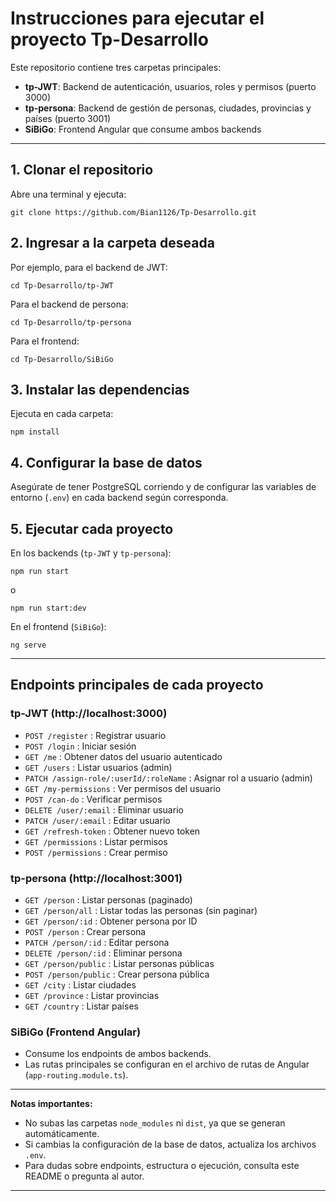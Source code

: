 # Instrucciones para ejecutar el proyecto Tp-Desarrollo

Este repositorio contiene tres carpetas principales:

- **tp-JWT**: Backend de autenticación, usuarios, roles y permisos (puerto 3000)
- **tp-persona**: Backend de gestión de personas, ciudades, provincias y países (puerto 3001)
- **SiBiGo**: Frontend Angular que consume ambos backends

---

## 1. Clonar el repositorio

Abre una terminal y ejecuta:

```
git clone https://github.com/Bian1126/Tp-Desarrollo.git
```

## 2. Ingresar a la carpeta deseada

Por ejemplo, para el backend de JWT:

```
cd Tp-Desarrollo/tp-JWT
```

Para el backend de persona:

```
cd Tp-Desarrollo/tp-persona
```

Para el frontend:

```
cd Tp-Desarrollo/SiBiGo
```

## 3. Instalar las dependencias

Ejecuta en cada carpeta:

```
npm install
```

## 4. Configurar la base de datos

Asegúrate de tener PostgreSQL corriendo y de configurar las variables de entorno (`.env`) en cada backend según corresponda.

## 5. Ejecutar cada proyecto

En los backends (`tp-JWT` y `tp-persona`):

```
npm run start
```
o
```
npm run start:dev
```

En el frontend (`SiBiGo`):

```
ng serve
```

---

## Endpoints principales de cada proyecto

### tp-JWT (http://localhost:3000)
- `POST /register` : Registrar usuario
- `POST /login` : Iniciar sesión
- `GET /me` : Obtener datos del usuario autenticado
- `GET /users` : Listar usuarios (admin)
- `PATCH /assign-role/:userId/:roleName` : Asignar rol a usuario (admin)
- `GET /my-permissions` : Ver permisos del usuario
- `POST /can-do` : Verificar permisos
- `DELETE /user/:email` : Eliminar usuario
- `PATCH /user/:email` : Editar usuario
- `GET /refresh-token` : Obtener nuevo token
- `GET /permissions` : Listar permisos
- `POST /permissions` : Crear permiso

### tp-persona (http://localhost:3001)
- `GET /person` : Listar personas (paginado)
- `GET /person/all` : Listar todas las personas (sin paginar)
- `GET /person/:id` : Obtener persona por ID
- `POST /person` : Crear persona
- `PATCH /person/:id` : Editar persona
- `DELETE /person/:id` : Eliminar persona
- `GET /person/public` : Listar personas públicas
- `POST /person/public` : Crear persona pública
- `GET /city` : Listar ciudades
- `GET /province` : Listar provincias
- `GET /country` : Listar países

### SiBiGo (Frontend Angular)
- Consume los endpoints de ambos backends.
- Las rutas principales se configuran en el archivo de rutas de Angular (`app-routing.module.ts`).

---

**Notas importantes:**

- No subas las carpetas `node_modules` ni `dist`, ya que se generan automáticamente.
- Si cambias la configuración de la base de datos, actualiza los archivos `.env`.
- Para dudas sobre endpoints, estructura o ejecución, consulta este README o pregunta al autor.

---